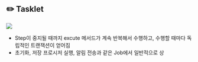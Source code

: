 ## ✏️ Tasklet

![](https://velog.velcdn.com/images/wnguswn7/post/f47ec974-633d-4dc9-9084-46efb77e2cf1/image.PNG)

- Step이 중지될 때까지 excute 메서드가 계속 반복해서 수행하고, 수행할 때마다 독립적인 트랜잭션이 얻어짐
- 초기화, 저장 프로시저 실행, 알림 전송과 같은 Job에서 일반적으로 상